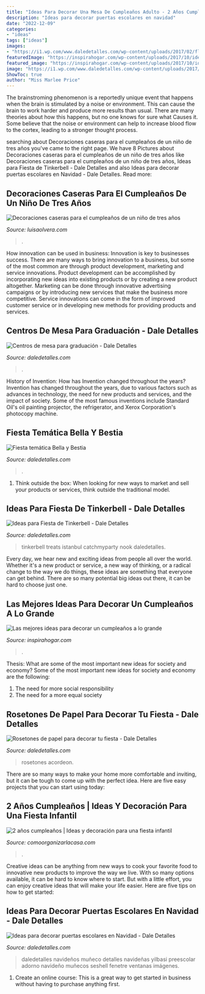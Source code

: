 ```yaml
---
title: "Ideas Para Decorar Una Mesa De Cumpleaños Adulto - 2 Años Cumpleaños"
description: "Ideas para decorar puertas escolares en navidad"
date: "2022-12-09"
categories:
- "ideas"
tags: ["ideas"]
images:
- "https://i1.wp.com/www.daledetalles.com/wp-content/uploads/2017/02/flor-acordeon-o-roseton13.jpg"
featuredImage: "https://inspirahogar.com/wp-content/uploads/2017/10/ideas-para-decorar-un-cumpleaños-tematico.jpg"
featured_image: "https://inspirahogar.com/wp-content/uploads/2017/10/ideas-para-decorar-un-cumpleaños-tematico.jpg"
image: "https://i1.wp.com/www.daledetalles.com/wp-content/uploads/2017/10/Ideas-para-decorar-puertas-escolares-en-Navidad10.jpg?resize=550%2C976"
ShowToc: true
author: "Miss Marlee Price"
---
```



The brainstroming phenomenon is a reportedly unique event that happens when the brain is stimulated by a noise or environment. This can cause the brain to work harder and produce more results than usual. There are many theories about how this happens, but no one knows for sure what Causes it. Some believe that the noise or environment can help to increase blood flow to the cortex, leading to a stronger thought process.

	

		
searching about Decoraciones caseras para el cumpleaños de un niño de tres años you've came to the right page. We have 8 Pictures about Decoraciones caseras para el cumpleaños de un niño de tres años like Decoraciones caseras para el cumpleaños de un niño de tres años, Ideas para Fiesta de Tinkerbell - Dale Detalles and also Ideas para decorar puertas escolares en Navidad - Dale Detalles. Read more:
		
    
## Decoraciones Caseras Para El Cumpleaños De Un Niño De Tres Años

<img loading=lazy src="https://luisaolvera.com/wp-content/uploads/2019/08/cumple-2-anos-decoracion-1.jpg" onerror="this.onerror=null;this.src='https://tse1.mm.bing.net/th?id=OIP.KsrDWslbQmWH2XrWPt6lZwHaLH&amp;pid=15.1';" alt="Decoraciones caseras para el cumpleaños de un niño de tres años">

_Source: luisaolvera.com_

>. 

	

How innovation can be used in business:
Innovation is key to businesses success. There are many ways to bring innovation to a business, but some of the most common are through product development, marketing and service innovations. Product development can be accomplished by incorporating new ideas into existing products or by creating a new product altogether. Marketing can be done through innovative advertising campaigns or by introducing new services that make the business more competitive. Service innovations can come in the form of improved customer service or in developing new methods for providing products and services.

    
## Centros De Mesa Para Graduación - Dale Detalles

<img loading=lazy src="https://i2.wp.com/www.daledetalles.com/wp-content/uploads/2017/06/graduacion-centros-de-mesa11.jpg?resize=564,564" onerror="this.onerror=null;this.src='https://tse2.mm.bing.net/th?id=OIP.6Hgzfw1d5eJgbH5CS-AApgHaHa&amp;pid=15.1';" alt="Centros de mesa para graduación - Dale Detalles">

_Source: daledetalles.com_

>. 

	

History of Invention: How has Invention changed throughout the years?
Invention has changed throughout the years, due to various factors such as advances in technology, the need for new products and services, and the impact of society. Some of the most famous inventions include Standard Oil's oil painting projector, the refrigerator, and Xerox Corporation's photocopy machine.

    
## Fiesta Temática Bella Y Bestia

<img loading=lazy src="http://i0.wp.com/www.daledetalles.com/wp-content/uploads/2016/01/5.jpg" onerror="this.onerror=null;this.src='https://tse4.mm.bing.net/th?id=OIP.UhYptaEkemFg5bRboLknOgHaJ4&amp;pid=15.1';" alt="Fiesta temática Bella y Bestia">

_Source: daledetalles.com_

>. 

	

1. Think outside the box: When looking for new ways to market and sell your products or services, think outside the traditional model.

    
## Ideas Para Fiesta De Tinkerbell - Dale Detalles

<img loading=lazy src="https://i0.wp.com/www.daledetalles.com/wp-content/uploads/2015/06/fiesta-tinkerbell9.jpg" onerror="this.onerror=null;this.src='https://tse3.mm.bing.net/th?id=OIP.pCPhQDCOZUmzSNa0Rj0S8AHaJ4&amp;pid=15.1';" alt="Ideas para Fiesta de Tinkerbell - Dale Detalles">

_Source: daledetalles.com_

>tinkerbell treats istanbul catchmyparty nook daledetalles. 

	

Every day, we hear new and exciting ideas from people all over the world. Whether it's a new product or service, a new way of thinking, or a radical change to the way we do things, these ideas are something that everyone can get behind. There are so many potential big ideas out there, it can be hard to choose just one.

    
## Las Mejores Ideas Para Decorar Un Cumpleaños A Lo Grande

<img loading=lazy src="https://inspirahogar.com/wp-content/uploads/2017/10/ideas-para-decorar-un-cumpleaños-tematico.jpg" onerror="this.onerror=null;this.src='https://tse1.mm.bing.net/th?id=OIP.vnqWv_97ZxnF4L33oE8PKAHaLE&amp;pid=15.1';" alt="Las mejores ideas para decorar un cumpleaños a lo grande">

_Source: inspirahogar.com_

>. 

	

Thesis: What are some of the most important new ideas for society and economy?
Some of the most important new ideas for society and economy are the following: 
1. The need for more social responsibility 
2. The need for a more equal society 

    
## Rosetones De Papel Para Decorar Tu Fiesta - Dale Detalles

<img loading=lazy src="https://i1.wp.com/www.daledetalles.com/wp-content/uploads/2017/02/flor-acordeon-o-roseton13.jpg" onerror="this.onerror=null;this.src='https://tse4.mm.bing.net/th?id=OIP.325q-LtAU7ZI-mZvNrVc8QHaJ4&amp;pid=15.1';" alt="Rosetones de papel para decorar tu fiesta - Dale Detalles">

_Source: daledetalles.com_

>rosetones acordeon. 

	

There are so many ways to make your home more comfortable and inviting, but it can be tough to come up with the perfect idea. Here are five easy projects that you can start using today: 

    
## 2 Años Cumpleaños | Ideas Y Decoración Para Una Fiesta Infantil

<img loading=lazy src="http://comoorganizarlacasa.com/wp-content/uploads/2018/03/temas-para-cumpleanos-de-nina-2-anos-5.jpg" onerror="this.onerror=null;this.src='https://tse1.mm.bing.net/th?id=OIP.otM_0lsseBwFfz-JcsnlxgHaLH&amp;pid=15.1';" alt="2 años cumpleaños | Ideas y decoración para una fiesta infantil">

_Source: comoorganizarlacasa.com_

>. 

	

Creative ideas can be anything from new ways to cook your favorite food to innovative new products to improve the way we live. With so many options available, it can be hard to know where to start. But with a little effort, you can enjoy creative ideas that will make your life easier. Here are five tips on how to get started: 

    
## Ideas Para Decorar Puertas Escolares En Navidad - Dale Detalles

<img loading=lazy src="https://i1.wp.com/www.daledetalles.com/wp-content/uploads/2017/10/Ideas-para-decorar-puertas-escolares-en-Navidad10.jpg?resize=550%2C976" onerror="this.onerror=null;this.src='https://tse2.mm.bing.net/th?id=OIP.jT14TdoH21HBUcHN8aIzJAHaNJ&amp;pid=15.1';" alt="Ideas para decorar puertas escolares en Navidad - Dale Detalles">

_Source: daledetalles.com_

>daledetalles navideños muñeco detalles navideñas yilbasi preescolar adorno navideño muñecos seshell fenetre ventanas imágenes. 

	

1. Create an online course: This is a great way to get started in business without having to purchase anything first.

